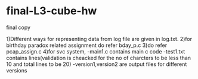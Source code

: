 # final-L3-cube-hw
final copy

1)Different ways for representing data from log file are given in log.txt.
2)for birthday paradox related assignment do refer bday_p.c
3)do refer pcap_assign.c
4)for svc system,
-main1.c contains main c code
-test1.txt contains lines(validation is cheacked for the no of charcters to be less than 10 and total lines to be 20)
-version1,version2 are output files for different versions
